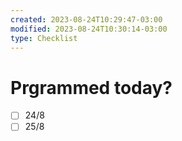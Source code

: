 ```yaml
---
created: 2023-08-24T10:29:47-03:00
modified: 2023-08-24T10:30:14-03:00
type: Checklist
---
```


# Prgrammed today?

- [ ] 24/8
- [ ] 25/8

